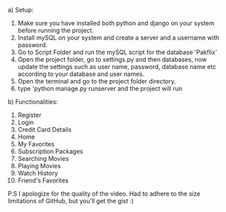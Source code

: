 a) Setup:

1. Make sure you have installed both python and django on your system before running the project.
2. Install mySQL on your system and create a server and a username with password.
3. Go to Script Folder and run the mySQL script for the database 'Pakflix'
4. Open the project folder, go to settings.py and then databases, now update the settings such as user name, password, database name etc according to your database and user names.
5. Open the terminal and go to the project folder directory.
6. type 'python manage.py runserver and the project will run

b) Functionalities:

1. Register
2. Login
3. Credit Card Details
4. Home
5. My Favorites
6. Subscription Packages
7. Searching Movies
8. Playing Movies
9. Watch History
10. Friend's Favorites

P.S I apologize for the quality of the video. Had to adhere to the size limitations of GitHub, but you'll get the gist :)
